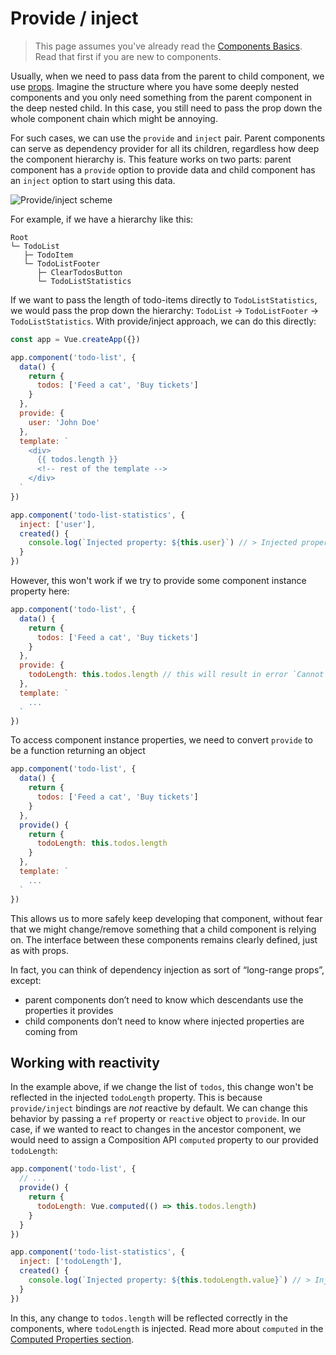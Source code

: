 # Provide / inject

> This page assumes you've already read the [Components Basics](component-basics.md). Read that first if you are new to components.

Usually, when we need to pass data from the parent to child component, we use [props](component-props.md). Imagine the structure where you have some deeply nested components and you only need something from the parent component in the deep nested child. In this case, you still need to pass the prop down the whole component chain which might be annoying.

For such cases, we can use the `provide` and `inject` pair. Parent components can serve as dependency provider for all its children, regardless how deep the component hierarchy is. This feature works on two parts: parent component has a `provide` option to provide data and child component has an `inject` option to start using this data.

![Provide/inject scheme](/images/components_provide.png)

For example, if we have a hierarchy like this:

```
Root
└─ TodoList
   ├─ TodoItem
   └─ TodoListFooter
      ├─ ClearTodosButton
      └─ TodoListStatistics
```

If we want to pass the length of todo-items directly to `TodoListStatistics`, we would pass the prop down the hierarchy: `TodoList` -> `TodoListFooter` -> `TodoListStatistics`. With provide/inject approach, we can do this directly:

```js
const app = Vue.createApp({})

app.component('todo-list', {
  data() {
    return {
      todos: ['Feed a cat', 'Buy tickets']
    }
  },
  provide: {
    user: 'John Doe'
  },
  template: `
    <div>
      {{ todos.length }}
      <!-- rest of the template -->
    </div>
  `
})

app.component('todo-list-statistics', {
  inject: ['user'],
  created() {
    console.log(`Injected property: ${this.user}`) // > Injected property: John Doe
  }
})
```

However, this won't work if we try to provide some component instance property here:

```js
app.component('todo-list', {
  data() {
    return {
      todos: ['Feed a cat', 'Buy tickets']
    }
  },
  provide: {
    todoLength: this.todos.length // this will result in error `Cannot read property 'length' of undefined`
  },
  template: `
    ...
  `
})
```

To access component instance properties, we need to convert `provide` to be a function returning an object

```js
app.component('todo-list', {
  data() {
    return {
      todos: ['Feed a cat', 'Buy tickets']
    }
  },
  provide() {
    return {
      todoLength: this.todos.length
    }
  },
  template: `
    ...
  `
})
```

This allows us to more safely keep developing that component, without fear that we might change/remove something that a child component is relying on. The interface between these components remains clearly defined, just as with props.

In fact, you can think of dependency injection as sort of “long-range props”, except:

- parent components don’t need to know which descendants use the properties it provides
- child components don’t need to know where injected properties are coming from

## Working with reactivity

In the example above, if we change the list of `todos`, this change won't be reflected in the injected `todoLength` property. This is because `provide/inject` bindings are _not_ reactive by default. We can change this behavior by passing a `ref` property or `reactive` object to `provide`. In our case, if we wanted to react to changes in the ancestor component, we would need to assign a Composition API `computed` property to our provided `todoLength`:

```js
app.component('todo-list', {
  // ...
  provide() {
    return {
      todoLength: Vue.computed(() => this.todos.length)
    }
  }
})

app.component('todo-list-statistics', {
  inject: ['todoLength'],
  created() {
    console.log(`Injected property: ${this.todoLength.value}`) // > Injected property: 5
  }
})
```

In this, any change to `todos.length` will be reflected correctly in the components, where `todoLength` is injected. Read more about `computed` in the [Computed Properties section](./computed.html).
